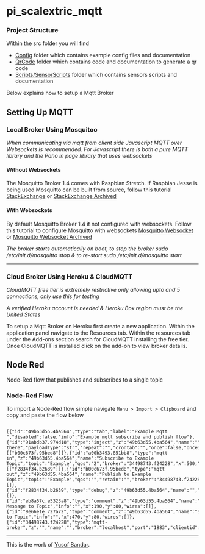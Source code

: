 # pi_scalextric_mqtt

### Project Structure
Within the src folder you will find
 - [Config](https://github.com/aliceliveprojects/pi_scalextric_mqtt/tree/master/mqtt/src/Config) folder which contains example config files and documentation
 - [QrCode](https://github.com/aliceliveprojects/pi_scalextric_mqtt/tree/master/mqtt/src/QrCode) folder which contains code and documentation to generate a qr code
 - [Scripts/SensorScripts](https://github.com/aliceliveprojects/pi_scalextric_mqtt/tree/master/mqtt/src/Scripts/sensorScripts) folder which contains sensors scripts and documentation

Below explains how to setup a Mqtt Broker

## Setting Up MQTT 

### Local Broker Using Mosquitoo

*When communicating via mqtt from client side Javascript MQTT over Websockets is recommended. For Javascript there is both a pure MQTT library and the Paho in page library that uses websockets*

#### Without Websockets
The Mosquitto Broker 1.4 comes with Raspbian Stretch. If Raspbian Jesse is being used Mosquitto can be built from source, follow this tutorial [StackExchange](https://raspberrypi.stackexchange.com/questions/80051/how-to-upgrade-mosquitto-mqtt-to-the-latest-version) or [StackExchange Archived](http://web.archive.org/web/20181213135759/https://raspberrypi.stackexchange.com/questions/80051/how-to-upgrade-mosquitto-mqtt-to-the-latest-version)

#### With Websockets
By default Mosquitto Broker 1.4 it not configured with websockets. Follow this tutorial to configure Mosquitto with websockets
[Mosquitto Websocket](https://gist.github.com/smoofit/dafa493aec8d41ea057370dbfde3f3fc) or [Mosquitto Websocket Archived](http://web.archive.org/web/20181213140654/https://gist.github.com/smoofit/dafa493aec8d41ea057370dbfde3f3fc)

*The broker starts automatically on boot, to stop the broker sudo /etc/init.d/mosquitto stop & to re-start sudo /etc/init.d/mosquitto start* 

---

### Cloud Broker Using Heroku & CloudMQTT

*CloudMQTT free tier is extremely restrictive only allowing upto and 5 connections, only use this for testing*

*A verified Heroku account is needed & Heroku Box region must be the United States*



To setup a Mqtt Broker on Heroku first create a new application. Within the application panel navigate to the Resources tab. Within the resources tab under the Add-ons section search for CloudMQTT installing the free tier.
Once CloudMQTT is installed click on the add-on to view broker details. 



## Node Red

Node-Red flow that publishes and subscribes to a single topic

### Node-Red Flow

To import a Node-Red flow simple navigate ```Menu > Import > Clipboard``` and copy and paste the flow below

```

[{"id":"49b63d55.4ba564","type":"tab","label":"Example Mqtt ","disabled":false,"info":"Example mqtt subscribe and publish flow"},{"id":"91abdb37.974d18","type":"inject","z":"49b63d55.4ba564","name":"","topic":"","payload":"Hi there","payloadType":"str","repeat":"","crontab":"","once":false,"onceDelay":0.1,"x":130,"y":120,"wires":[["b00c673f.95bed8"]]},{"id":"a00b3493.851bb8","type":"mqtt in","z":"49b63d55.4ba564","name":"Subscribe to Example Topic","topic":"Example","qos":"2","broker":"34498743.f24228","x":500,"y":120,"wires":[["f2834f34.b2639"]]},{"id":"b00c673f.95bed8","type":"mqtt out","z":"49b63d55.4ba564","name":"Publish to Example Topic","topic":"Example","qos":"","retain":"","broker":"34498743.f24228","x":190,"y":160,"wires":[]},{"id":"f2834f34.b2639","type":"debug","z":"49b63d55.4ba564","name":"","active":true,"tosidebar":true,"console":false,"tostatus":false,"complete":"payload","x":450,"y":180,"wires":[]},{"id":"eb8a57c.e5323a8","type":"comment","z":"49b63d55.4ba564","name":"Publish Message to Topic","info":"","x":190,"y":80,"wires":[]},{"id":"9e66e1e.727a72","type":"comment","z":"49b63d55.4ba564","name":"Subscribe to Topic","info":"","x":470,"y":80,"wires":[]},{"id":"34498743.f24228","type":"mqtt-broker","z":"","name":"","broker":"localhost","port":"1883","clientid":"","usetls":false,"compatmode":true,"keepalive":"60","cleansession":true,"birthTopic":"","birthQos":"0","birthPayload":"","closeTopic":"","closeQos":"0","closePayload":"","willTopic":"","willQos":"0","willPayload":""}]

```

---

This is the work of [Yusof Bandar](https://github.com/YusofBandar).
